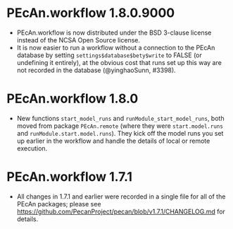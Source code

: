 # PEcAn.workflow 1.8.0.9000

* PEcAn.workflow is now distributed under the BSD 3-clause license instead of the NCSA Open Source license.
* It is now easier to run a workflow without a connection to the PEcAn database by setting `settings$database$bety$write` to FALSE (or undefining it entirely), at the obvious cost that runs set up this way are not recorded in the database (@yinghaoSunn, #3398).

# PEcAn.workflow 1.8.0

* New functions `start_model_runs` and `runModule_start_model_runs`, both moved
  from package `PEcAn.remote` (where they were `start.model.runs` and
  `runModule.start.model.runs`). They kick off the model runs you set up
  earlier in the workflow and handle the details of local or remote execution.

# PEcAn.workflow 1.7.1

* All changes in 1.7.1 and earlier were recorded in a single file for all of the
  PEcAn packages; please see
  https://github.com/PecanProject/pecan/blob/v1.7.1/CHANGELOG.md for details.
